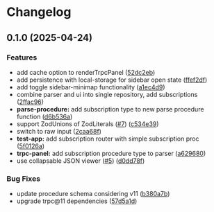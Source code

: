 # Changelog

## 0.1.0 (2025-04-24)

### Features

* add cache option to renderTrpcPanel ([52dc2eb](https://github.com/Aeolun/trpc-ui/commit/52dc2ebbe29be99d587c5a82d4f997ba34a883aa))
* add persistence with local-storage for sidebar open state ([ffef2df](https://github.com/Aeolun/trpc-ui/commit/ffef2dfe4beb27b316280c64c774409b40187abe))
* add toggle sidebar-minimap functionality ([a1ec4d9](https://github.com/Aeolun/trpc-ui/commit/a1ec4d94543c5f347d600bb5234cc47fc9f15b07))
* combine parser and ui into single repository, add subscriptions ([2ffac96](https://github.com/Aeolun/trpc-ui/commit/2ffac96da9c970fa7440856ff40dd618bfc33671))
* **parse-procedure:** add subscription type to new parse procedure function ([d6b536a](https://github.com/Aeolun/trpc-ui/commit/d6b536a8c9f6efc3c1f9fcdf23fc3de0b94fb194))
* support ZodUnions of ZodLiterals ([#7](https://github.com/Aeolun/trpc-ui/issues/7)) ([c534e39](https://github.com/Aeolun/trpc-ui/commit/c534e3935240ac133d3011b529de887afcd186d9))
* switch to raw input ([2caa68f](https://github.com/Aeolun/trpc-ui/commit/2caa68f419f81fe9d7a1005d6b5c36575f6bcf80))
* **test-app:** add subscription router with simple subscription proc ([5f0126a](https://github.com/Aeolun/trpc-ui/commit/5f0126a9b8d536c4e9ee3e0d2525a0fcca4446a3))
* **trpc-panel:** add subscription procedure type to parser ([a629680](https://github.com/Aeolun/trpc-ui/commit/a629680d93865a49d7648658f28ac3b2f5fc7f49))
* use collapsable JSON viewer ([#5](https://github.com/Aeolun/trpc-ui/issues/5)) ([d0dd78f](https://github.com/Aeolun/trpc-ui/commit/d0dd78f83b847ee80182c0f29a5f19734026404d))

### Bug Fixes

* update procedure schema considering v11 ([b380a7b](https://github.com/Aeolun/trpc-ui/commit/b380a7b591ac259c8552625efed292450581d616))
* upgrade trpc@11 dependencies ([57d5a1d](https://github.com/Aeolun/trpc-ui/commit/57d5a1dc25b423c0be65bd3d1e323e76de41ef6f))
